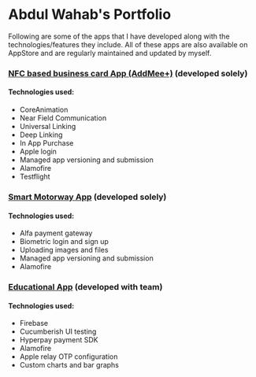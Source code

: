 # Abdul Wahab's Portfolio
Following are some of the apps that I have developed along with the technologies/features they include.
All of these apps are also available on AppStore and are regularly maintained and updated by myself.

### [NFC based business card App (AddMee+)](https://github.com/wahab202/portfolio/blob/main/AddMee.md) (developed solely)
#### Technologies used:
* CoreAnimation
* Near Field Communication
* Universal Linking
* Deep Linking
* In App Purchase
* Apple login
* Managed app versioning and submission
* Alamofire
* Testflight

### [Smart Motorway App](https://github.com/wahab202/portfolio/blob/main/SmartMotorway.md) (developed solely)
#### Technologies used:
* Alfa payment gateway
* Biometric login and sign up
* Uploading images and files
* Managed app versioning and submission
* Alamofire

### [Educational App](https://github.com/wahab202/portfolio/blob/main/EducationalApp.md) (developed with team)
#### Technologies used:
* Firebase
* Cucumberish UI testing
* Hyperpay payment SDK
* Alamofire
* Apple relay OTP configuration
* Custom charts and bar graphs
